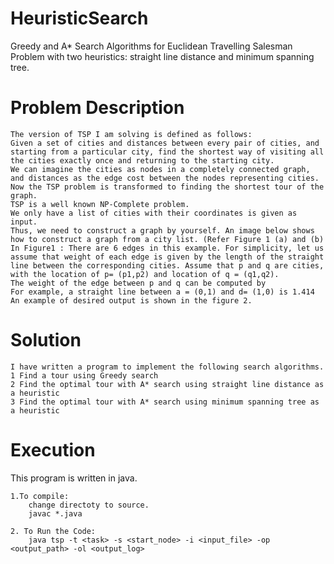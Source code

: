 HeuristicSearch
===============
Greedy and A* Search Algorithms for Euclidean Travelling Salesman Problem with two heuristics:  straight line distance and  minimum spanning tree.

Problem Description
====================
	The version of TSP I am solving is defined as follows: 
 	Given a set of cities and distances between every pair of cities, and starting from a particular city, find the shortest way of visiting all the cities exactly once and returning to the starting city. 
 	We can imagine the cities as nodes in a completely connected graph, and distances as the edge cost between the nodes representing cities. Now the TSP problem is transformed to finding the shortest tour of the graph. 
 	TSP is a well known NP-Complete problem. 
 	We only have a list of cities with their coordinates is given as input.
 	Thus, we need to construct a graph by yourself. An image below shows how to construct a graph from a city list. (Refer Figure 1 (a) and (b)
 	In Figure1 : There are 6 edges in this example. For simplicity, let us assume that weight of each edge is given by the length of the straight line between the corresponding cities. Assume that p and q are cities, with the location of p= (p1,p2) and location of q = (q1,q2). 
 	The weight of the edge between p and q can be computed by 
	For example, a straight line between a = (0,1) and d= (1,0) is 1.414 
 	An example of desired output is shown in the figure 2. 

Solution
=========
	I have written a program to implement the following search algorithms. 
	1 Find a tour using Greedy search 
 	2 Find the optimal tour with A* search using straight line distance as a heuristic 
 	3 Find the optimal tour with A* search using minimum spanning tree as a heuristic 


Execution
==========
This program is written in java.

 	1.To compile:
		change directoty to source.
		javac *.java

	2. To Run the Code:
		java tsp -t <task> -s <start_node> -i <input_file> -op <output_path> -ol <output_log> 
